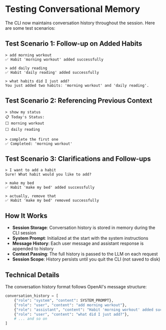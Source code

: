 # Testing Conversational Memory

The CLI now maintains conversation history throughout the session. Here are some test scenarios:

## Test Scenario 1: Follow-up on Added Habits
```
> add morning workout
✅ Habit 'morning workout' added successfully

> add daily reading
✅ Habit 'daily reading' added successfully

> what habits did I just add?
You just added two habits: 'morning workout' and 'daily reading'.
```

## Test Scenario 2: Referencing Previous Context
```
> show my status
📋 Today's Status:
⬜ morning workout
⬜ daily reading

> complete the first one
✅ Completed: 'morning workout'
```

## Test Scenario 3: Clarifications and Follow-ups
```
> I want to add a habit
Sure! What habit would you like to add?

> make my bed
✅ Habit 'make my bed' added successfully

> actually, remove that
✅ Habit 'make my bed' removed successfully
```

## How It Works

- **Session Storage**: Conversation history is stored in memory during the CLI session
- **System Prompt**: Initialized at the start with the system instructions
- **Message History**: Each user message and assistant response is appended to history
- **Context Passing**: The full history is passed to the LLM on each request
- **Session Scope**: History persists until you quit the CLI (not saved to disk)

## Technical Details

The conversation history format follows OpenAI's message structure:
```python
conversation_history = [
    {"role": "system", "content": SYSTEM_PROMPT},
    {"role": "user", "content": "add morning workout"},
    {"role": "assistant", "content": "Habit 'morning workout' added successfully"},
    {"role": "user", "content": "what did I just add?"},
    # ... and so on
]
```
